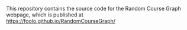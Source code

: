 This repository contains the source code for the Random Course Graph webpage, which is published at https://foolo.github.io/RandomCourseGraph/
